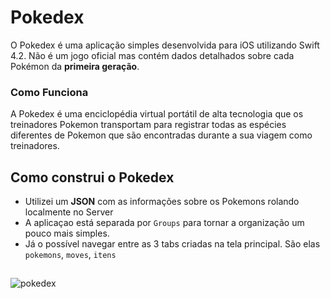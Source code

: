 # Pokedex
O Pokedex é uma aplicação simples desenvolvida para iOS utilizando Swift 4.2. Não é um jogo oficial mas contém dados detalhados sobre cada Pokémon da __primeira geração__. 

### Como Funciona
A Pokedex é uma enciclopédia virtual portátil de alta tecnologia que os treinadores Pokemon transportam para registrar todas as espécies diferentes de Pokemon que são encontradas durante a sua viagem como treinadores. 

## Como construi o Pokedex
* Utilizei um __JSON__ com as informações sobre os Pokemons rolando localmente no Server
* A aplicaçao está separada por `Groups` para tornar a organização um pouco mais simples.
* Já o possível navegar entre as 3 tabs criadas na tela principal. São elas `pokemons`, `moves`, `itens`

##
![pokedex](https://user-images.githubusercontent.com/12899445/59236635-85bfb200-8bcd-11e9-846a-0a8611937105.png)

